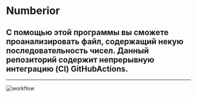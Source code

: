 # Numberior
## С помощью этой программы вы сможете проанализировать файл, содержащий некую последовательность чисел. Данный репозиторий содержит непрерывную интеграцию (CI) GitHubActions.
---
![workflow](https://github.com/dariamarinich/Numberior/actions/workflows/main.yml/badge.svg)
